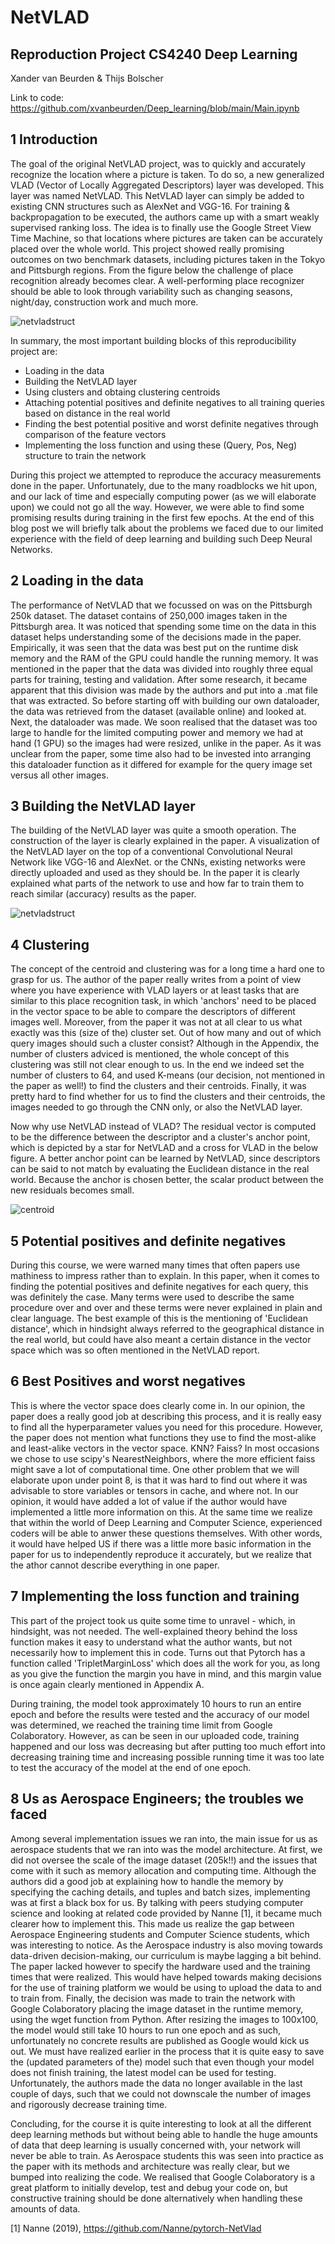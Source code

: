 # NetVLAD

## Reproduction Project CS4240 Deep Learning

Xander van Beurden & Thijs Bolscher

Link to code: https://github.com/xvanbeurden/Deep_learning/blob/main/Main.ipynb

## 1 Introduction

The goal of the original NetVLAD project, was to quickly and accurately recognize the location where a picture is taken. To do so, a new generalized VLAD (Vector of Locally Aggregated Descriptors) layer was developed. This layer was named NetVLAD. This NetVLAD layer can simply be added to existing CNN structures such as AlexNet and VGG-16. For training & backpropagation to be executed, the authors came up with a smart weakly supervised ranking loss. The idea is to finally use the Google Street View Time Machine, so that locations where pictures are taken can be accurately placed over the whole world. 
This project showed really promising outcomes on two benchmark datasets, including pictures taken in the Tokyo and Pittsburgh regions. From the figure below the challenge of place recognition already becomes clear. A well-performing place recognizer should be able to look through variability such as changing seasons, night/day, construction work and much more. 

![![netvladstruct](https://user-images.githubusercontent.com/60961644/115023355-f8330480-9ebe-11eb-968f-e7b89d7c9ac0.PNG)](https://user-images.githubusercontent.com/60961644/114835342-c1cb8b80-9dd1-11eb-8a4a-f7fd4d5eb3f1.PNG)

In summary, the most important building blocks of this reproducibility project are: 
- Loading in the data 
- Building the NetVLAD layer
- Using clusters and obtaing clustering centroids
- Attaching potential positives and definite negatives to all training queries based on distance in the real world
- Finding the best potential positive and worst definite negatives through comparison of the feature vectors
- Implementing the loss function and using these (Query, Pos, Neg) structure to train the network


During this project we attempted to reproduce the accuracy measurements done in the paper. Unfortunately, due to the many roadblocks we hit upon, and our lack of time and especially computing power (as we will elaborate upon) we could not go all the way. However, we were able to find some promising results during training in the first few epochs. At the end of this blog post we will briefly talk about the problems we faced due to our limited experience with the field of deep learning and building such Deep Neural Networks. 



## 2 Loading in the data
The performance of NetVLAD that we focussed on was on the Pittsburgh 250k dataset. The dataset contains of 250,000 images taken in the Pittsburgh area. It was noticed that spending some time on the data in this dataset helps understanding some of the decisions made in the paper. Empirically, it was seen that the data was best put on the runtime disk memory and the RAM of the GPU could handle the running memory. It was mentioned in the paper that the data was divided into roughly three equal parts for training, testing and validation. After some research, it became apparent that this division was made by the authors and put into a .mat file that was extracted.  So before starting off with building our own dataloader, the data was retrieved from the dataset (available online) and looked at. Next, the dataloader was made. We soon realised that the dataset was too large to handle for the limited computing power and memory we had at hand (1 GPU) so the images had were resized, unlike in the paper. As it was unclear from the paper, some time also had to be invested into arranging this dataloader function as it differed for example for the query image set versus all other images.

## 3 Building the NetVLAD layer
The building of the NetVLAD layer was quite a smooth operation. The construction of the layer is clearly explained in the paper. A visualization of the NetVLAD layer on the top of a conventional Convolutional Neural Network like VGG-16 and AlexNet. 
or the CNNs, existing networks were directly uploaded and used as they should be. In the paper it is clearly explained what parts of the network to use and how far to train them to reach similar (accuracy) results as the paper. 

![netvladstruct](https://user-images.githubusercontent.com/60961644/115023277-dafe3600-9ebe-11eb-8bd8-fe882fe53351.PNG)


## 4 Clustering
The concept of the centroid and clustering was for a long time a hard one to grasp for us. The author of the paper really writes from a point of view where you have experience with VLAD layers or at least tasks that are similar to this place recognition task, in which 'anchors' need to be placed in the vector space to be able to compare the descriptors of different images well. Moreover, from the paper it was not at all clear to us what exactly was this (size of the) cluster set. Out of how many and out of which query images should such a cluster consist? Although in the Appendix, the number of clusters adviced is mentioned, the whole concept of this clustering was still not clear enough to us. In the end we indeed set the number of clusters to 64, and used K-means (our decision, not mentioned in the paper as well!) to find the clusters and their centroids. Finally, it was pretty hard to find whether for us to find the clusters and their centroids, the images needed to go through the CNN only, or also the NetVLAD layer.

Now why use NetVLAD instead of VLAD? The residual vector is computed to be the difference between the descriptor and a cluster's anchor point, which is depicted by a star for NetVLAD and a cross for VLAD in the below figure. A better anchor point can be learned by NetVLAD, since descriptors can be said to not match by evaluating the Euclidean distance in the real world. Because the anchor is chosen better, the scalar product between the new residuals becomes small. 

![centroid](https://user-images.githubusercontent.com/60961644/115023756-80190e80-9ebf-11eb-8aef-f2ebb374610e.PNG)

## 5 Potential positives and definite negatives
During this course, we were warned many times that often papers use mathiness to impress rather than to explain. In this paper, when it comes to finding the potential positives and definite negatives for each query, this was definitely the case. Many terms were used to describe the same procedure over and over and these terms were never explained in plain and clear language. The best example of this is the mentioning of 'Euclidean distance', which in hindsight always referred to the geographical distance in the real world, but could have also meant a certain distance in the vector space which was so often mentioned in the NetVLAD report. 


## 6 Best Positives and worst negatives 
This is where the vector space does clearly come in. In our opinion, the paper does a really good job at describing this process, and it is really easy to find all the hyperparameter values you need for this procedure. However, the paper does not mention what functions they use to find the most-alike and least-alike vectors in the vector space. KNN? Faiss? In most occasions we chose to use scipy's NearestNeighbors, where the more efficient faiss might save a lot of computational time. One other problem that we will elaborate upon under point 8, is that it was hard to find out where it was advisable to store variables or tensors in cache, and where not. In our opinion, it would have added a lot of value if the author would have implemented a little more information on this. At the same time we realize that within the world of Deep Learning and Computer Science, experienced coders will be able to anwer these questions themselves. With other words, it would have helped US if there was a little more basic information in the paper for us to independently reproduce it accurately, but we realize that the athor cannot describe everything in one paper.


## 7 Implementing the loss function and training
This part of the project took us quite some time to unravel - which, in hindsight, was not needed. The well-explained theory behind the loss function makes it easy to understand what the author wants, but not necessarily how to implement this in code. Turns out that Pytorch has a function called 'TripletMarginLoss' which does all the work for you, as long as you give the function the margin you have in mind, and this margin value is once again clearly mentioned in Appendix A.

During training, the model took approximately 10 hours to run an entire epoch and before the results were tested and the accuracy of our model was determined, we reached the training time limit from Google Colaboratory. However, as can be seen in our uploaded code, training happened and our loss was decreasing but after putting too much effort into decreasing training time and increasing possible running time it was too late to test the accuracy of the model at the end of one epoch. 




## 8 Us as Aerospace Engineers; the troubles we faced
Among several implementation issues we ran into, the main issue for us as aerospace students that we ran into was the model architecture. At first, we did not oversee the scale of the image dataset (205k!!) and the issues that come with it such as memory allocation and computing time. Although the authors did a good job at explaining how to handle the memory by specifying the caching details, and tuples and batch sizes, implementing was at first a black box for us. By talking with peers studying computer science and looking at related code provided by Nanne [1], it became much clearer how to implement this. This made us realize the gap between Aerospace Engineering students and Computer Science students, which was interesting to notice. As the Aerospace industry is also moving towards data-driven decision-making, our curriculum is maybe lagging a bit behind. The paper lacked however to specify the hardware used and the training times that were realized. This would have helped towards making decisions for the use of training platform we would be using to upload the data to and to train from. 
Finally, the decision was made to train the network with Google Colaboratory placing the image dataset in the runtime memory, using the wget function from Python. After resizing the images to 100x100, the model would still take 10 hours to run one epoch and as such, unfortunately no concrete results are published as Google would kick us out. We must have realized earlier in the process that it is quite easy to save the (updated parameters of the) model such that even though your model does not finish training, the latest model can be used for testing. Unfortunately, the authors made the data no longer available in the last couple of days, such that we could not downscale the number of images and rigorously decrease training time. 

Concluding, for the course it is quite interesting to look at all the different deep learning methods but without being able to handle the huge amounts of data that deep learning is usually concerned with, your network will never be able to train. As Aerospace students this was seen into practice as the paper with its methods and architecture was really clear, but we bumped into realizing the code. We realised that Google Colaboratory is a great platform to initially develop, test and debug your code on, but constructive training should be done alternatively when handling these amounts of data. 



[1] Nanne (2019), https://github.com/Nanne/pytorch-NetVlad







